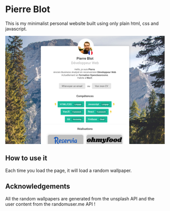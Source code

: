 # Pierre Blot
This is my minimalist personal website built using only plain html, css and javascript.

![Project cover](src/img/readme-Screenshot.png)

## How to use it

Each time you load the page, it will load a random wallpaper. 

## Acknowledgements
All the random wallpapers are generated from the unsplash API and the user content from the randomuser.me API !
